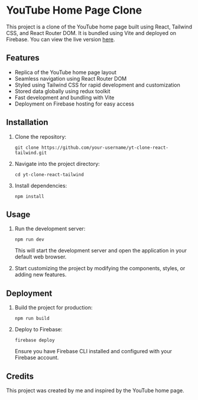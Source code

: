 # YouTube Home Page Clone

This project is a clone of the YouTube home page built using React, Tailwind CSS, and React Router DOM. It is bundled using Vite and deployed on Firebase. You can view the live version [here](https://yt-clone-react-tailwind.web.app/).

## Features

- Replica of the YouTube home page layout
- Seamless navigation using React Router DOM
- Styled using Tailwind CSS for rapid development and customization
- Stored data globally using redux toolkit
- Fast development and bundling with Vite
- Deployment on Firebase hosting for easy access

## Installation

1. Clone the repository:

   ```
   git clone https://github.com/your-username/yt-clone-react-tailwind.git
   ```

2. Navigate into the project directory:

   ```
   cd yt-clone-react-tailwind
   ```

3. Install dependencies:

   ```
   npm install
   ```

## Usage

1. Run the development server:

   ```
   npm run dev
   ```

   This will start the development server and open the application in your default web browser.

2. Start customizing the project by modifying the components, styles, or adding new features.

## Deployment

1. Build the project for production:

   ```
   npm run build
   ```

2. Deploy to Firebase:

   ```
   firebase deploy
   ```

   Ensure you have Firebase CLI installed and configured with your Firebase account.

## Credits

This project was created by me and inspired by the YouTube home page.
